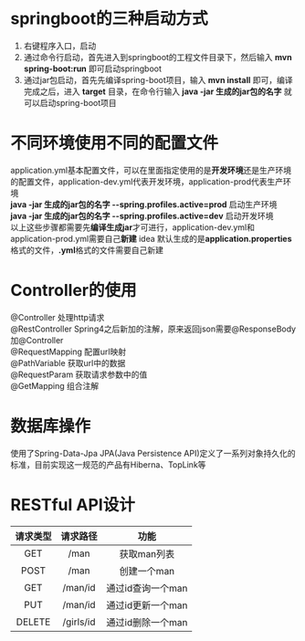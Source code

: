 # springboot的三种启动方式
 1. 右键程序入口，启动
 2. 通过命令行启动，首先进入到springboot的工程文件目录下，然后输入 **mvn spring-boot:run** 即可启动springboot
 3. 通过jar包启动，首先先编译spring-boot项目，输入 **mvn install** 即可，编译完成之后，进入 **target** 目录，在命令行输入
  **java -jar 生成的jar包的名字** 就可以启动spring-boot项目
# 不同环境使用不同的配置文件
  application.yml基本配置文件，可以在里面指定使用的是**开发环境**还是生产环境的配置文件，application-dev.yml代表开发环境，application-prod代表生产环境<br/>
  **java -jar 生成的jar包的名字 --spring.profiles.active=prod** 启动生产环境  
 **java -jar 生成的jar包的名字 --spring.profiles.active=dev** 启动开发环境  
 以上这些步骤都需要先**编译生成jar**才可进行，application-dev.yml和application-prod.yml需要自己**新建**
 idea 默认生成的是**application.properties**格式的文件，**.yml**格式的文件需要自己新建  
 # Controller的使用
 @Controller 处理http请求  
 @RestController Spring4之后新加的注解，原来返回json需要@ResponseBody加@Controller  
 @RequestMapping 配置url映射    
 @PathVariable 获取url中的数据  
 @RequestParam 获取请求参数中的值  
 @GetMapping 组合注解  
 # 数据库操作
 使用了Spring-Data-Jpa
 JPA(Java Persistence API)定义了一系列对象持久化的标准，目前实现这一规范的产品有Hiberna、TopLink等  
 # RESTful API设计
 | 请求类型 | 请求路径 | 功能 |  
 | :-: | :-: | :-: |  
 | GET | /man | 获取man列表 |  
 | POST | /man | 创建一个man |  
 | GET | /man/id | 通过id查询一个man |  
 | PUT | /man/id | 通过id更新一个man |  
 | DELETE | /girls/id | 通过id删除一个man |
 